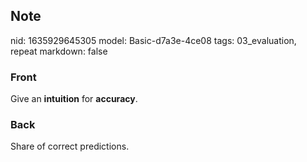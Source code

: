 ## Note
nid: 1635929645305
model: Basic-d7a3e-4ce08
tags: 03_evaluation, repeat
markdown: false

### Front
Give an <b>intuition</b> for <b>accuracy</b>.

### Back
Share of correct predictions.
